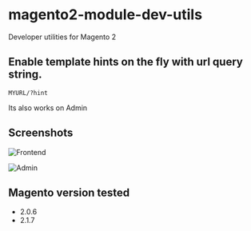 # magento2-module-dev-utils

Developer utilities for Magento 2



## Enable template hints on the fly with url query string.
```MYURL/?hint ```

Its also works on Admin

## Screenshots
![Frontend](https://reinaldomendes.github.io/dev-assets/magento2/modules/reinaldomendes-devutils/frontend.png)

![Admin](https://reinaldomendes.github.io/dev-assets/magento2/modules/reinaldomendes-devutils/admin.png)


## Magento version tested
- 2.0.6
- 2.1.7
